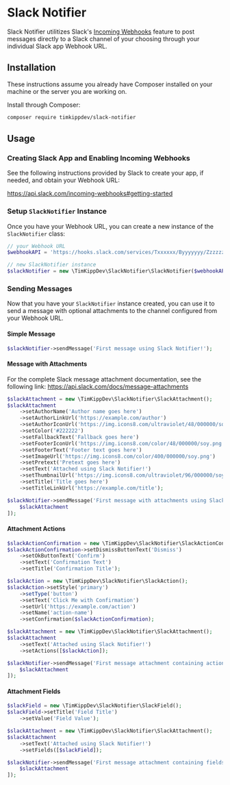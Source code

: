 # Slack Notifier

Slack Notifier utilitizes Slack's [Incoming Webhooks](https://slack.com/apps/A0F7XDUAZ-incoming-webhooks) feature to post messages directly to a Slack channel of your choosing through your individual Slack app Webhook URL.

## Installation

These instructions assume you already have Composer installed on your machine or the server you are working on.

Install through Composer:

```bash
composer require timkippdev/slack-notifier
```

## Usage

### Creating Slack App and Enabling Incoming Webhooks

See the following instructions provided by Slack to create your app, if needed, and obtain your Webhook URL: 

https://api.slack.com/incoming-webhooks#getting-started

### Setup `SlackNotifier` Instance

Once you have your Webhook URL, you can create a new instance of the `SlackNotifier` class:

```php
// your Webhook URL
$webhookAPI = 'https://hooks.slack.com/services/Txxxxxx/Byyyyyyy/Zzzzzzzzz';

// new SlackNotifier instance
$slackNotifier = new \TimKippDev\SlackNotifier\SlackNotifier($webhookAPI);
```

### Sending Messages

Now that you have your `SlackNotifier` instance created, you can use it to send a message with optional attachments to the channel configured from your Webhook URL.

#### Simple Message

```php
$slackNotifier->sendMessage('First message using Slack Notifier!');
```

#### Message with Attachments

For the complete Slack message attachment documentation, see the following link: https://api.slack.com/docs/message-attachments

```php
$slackAttachment = new \TimKippDev\SlackNotifier\SlackAttachment();
$slackAttachment
    ->setAuthorName('Author name goes here')
    ->setAuthorLinkUrl('https://example.com/author')
    ->setAuthorIconUrl('https://img.icons8.com/ultraviolet/48/000000/soy.png')
    ->setColor('#222222')
    ->setFallbackText('Fallback goes here')
    ->setFooterIconUrl('https://img.icons8.com/color/48/000000/soy.png')
    ->setFooterText('Footer text goes here')
    ->setImageUrl('https://img.icons8.com/color/400/000000/soy.png')
    ->setPretext('Pretext goes here')
    ->setText('Attached using Slack Notifier!')
    ->setThumbnailUrl('https://img.icons8.com/ultraviolet/96/000000/soy.png')
    ->setTitle('Title goes here')
    ->setTitleLinkUrl('https://example.com/title');

$slackNotifier->sendMessage('First message with attachments using Slack Notifier!', [
    $slackAttachment
]);
```

#### Attachment Actions

```php
$slackActionConfirmation = new \TimKippDev\SlackNotifier\SlackActionConfirmation();
$slackActionConfirmation->setDismissButtonText('Dismiss')
    ->setOkButtonText('Confirm')
    ->setText('Confirmation Text')
    ->setTitle('Confirmation Title');

$slackAction = new \TimKippDev\SlackNotifier\SlackAction();
$slackAction->setStyle('primary')
    ->setType('button')
    ->setText('Click Me with Confirmation')
    ->setUrl('https://example.com/action')
    ->setName('action-name')
    ->setConfirmation($slackActionConfirmation);

$slackAttachment = new \TimKippDev\SlackNotifier\SlackAttachment();
$slackAttachment
    ->setText('Attached using Slack Notifier!')
    ->setActions([$slackAction]);

$slackNotifier->sendMessage('First message attachment containing actions using Slack Notifier!', [
    $slackAttachment
]);
```

#### Attachment Fields

```php
$slackField = new \TimKippDev\SlackNotifier\SlackField();
$slackField->setTitle('Field Title')
    ->setValue('Field Value');

$slackAttachment = new \TimKippDev\SlackNotifier\SlackAttachment();
$slackAttachment
    ->setText('Attached using Slack Notifier!')
    ->setFields([$slackField]);

$slackNotifier->sendMessage('First message attachment containing fields using Slack Notifier!', [
    $slackAttachment
]);
```
